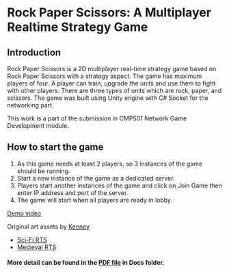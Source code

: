 # Rock Paper Scissors: A Multiplayer Realtime Strategy Game
## Introduction
Rock Paper Scissors is a 2D multiplayer real-time strategy game based on Rock Paper Scissors with a strategy aspect. The game has maximum players of four. A player can train, upgrade the units and use them to fight with other players. There are three types of units which are rock, paper, and scissors. The game was built using Unity engine with C# Socket for the networking part.

This work is a part of the submission in CMP501 Network Game Development module.

## How to start the game
1. As this game needs at least 2 players, so 3 instances of the game should be running.
2. Start a new instance of the game as a dedicated server.
3. Players start another instances of the game and click on Join Game then enter IP address and port of the server.
4. The game will start when all players are ready in lobby.

[Demo video](https://www.youtube.com/watch?v=rBE9131TIPk)

Original art assets by [Kenney](www.kenney.nl)
- [Sci-Fi RTS](https://www.kenney.nl/assets/sci-fi-rts)
- [Medieval RTS](https://www.kenney.nl/assets/medieval-rts)

#### More detail can be found in the [PDF file](../master/Docs/Network%20Assessment%20Report.pdf) in Docs folder.
